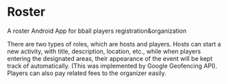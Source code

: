 # Roster
A roster Android App for bball players registration&amp;organization

There are two types of roles, which are hosts and players.
Hosts can start a new activity, with title, description, location, etc., while when players entering the designated areas, their appearance of the event will be kept track of automatically. (This was implemented by Google Geofencing API).
Players can also pay related fees to the organizer easily.
